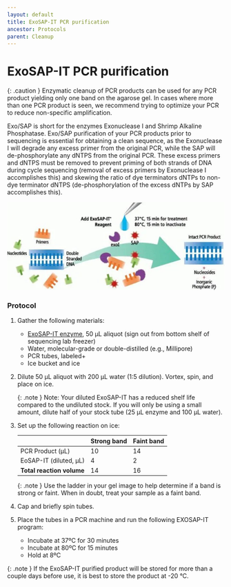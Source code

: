 ```yaml
---
layout: default
title: ExoSAP-IT PCR purification
ancestor: Protocols
parent: Cleanup
---
```


# ExoSAP-IT PCR purification

{: .caution }
Enzymatic cleanup of PCR products can be used for any PCR product yielding only one band on the agarose gel. In cases where more than one PCR product is seen, we recommend trying to optimize your PCR to reduce non-specific amplification. 

Exo/SAP is short for the enzymes Exonuclease I and Shrimp Alkaline Phosphatase. Exo/SAP purification of your PCR products prior to sequencing is essential for obtaining a clean sequence, as the Exonuclease I will degrade any excess primer from the original PCR, while the SAP will de-phosphorylate any dNTPS from the original PCR. These excess primers and dNTPS must be removed to prevent priming of both strands of DNA during cycle sequencing (removal of excess primers by Exonuclease I accomplishes this) and skewing the ratio of dye terminators dNTPs to non-dye terminator dNTPS (de-phosphorylation of the excess dNTPs by SAP accomplishes this).

<img src='https://github.com/CCG-CAS/CCG-CAS.github.io/blob/main/assets/ExoSap%20Diagram.jpeg'
    alt="ExoSAP-IT Diagram">

### Protocol

1. Gather the following materials:

    - [ExoSAP-IT enzyme](https://www.thermofisher.com/order/catalog/product/78201.1.ML?ICID=search-782011ML#/78201.1.ML?ICID=search-782011ML), 50 µL aliquot (sign out from bottom shelf of sequencing lab freezer)
    - Water, molecular-grade or double-distilled (e.g., Millipore)
    - PCR tubes, labeled+
    - Ice bucket and ice
2. Dilute 50 µL aliquot with 200 µL water (1:5 dilution). Vortex, spin, and place on ice.

    {: .note }
   Note: Your diluted ExoSAP-IT has a reduced shelf life compared to the undiluted stock. If you will only be using a small amount, dilute half of your stock tube (25 µL enzyme and 100 µL water).
3. Set up the following reaction on ice:

    |                           | Strong band | Faint band |
    |:--------------------------|:------------|:-----------|
    | PCR Product (µL)          | 10          | 14         |
    | EoSAP-IT (diluted, µL)    | 4           | 2          |
    | **Total reaction volume** | 14          | 16         |

    {: .note }
   Use the ladder in your gel image to help determine if a band is strong or faint. When in doubt, treat your sample as a faint band.
4. Cap and briefly spin tubes.
5. Place the tubes in a PCR machine and run the following EXOSAP-IT program:
    - Incubate at 37ºC for 30 minutes
    - Incubate at 80ºC for 15 minutes
    - Hold at 8ºC

{: .note }
If the ExoSAP-IT purified product will be stored for more than a couple days before use, it is best to store the product at -20 °C.
